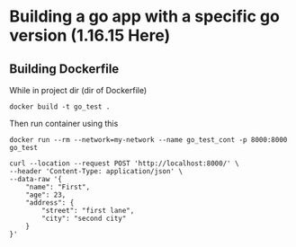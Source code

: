 # Building a go app with a specific go version (1.16.15 Here) 

## Building Dockerfile
While in project dir (dir of Dockerfile)
```
docker build -t go_test .
```
Then run container using this
```
docker run --rm --network=my-network --name go_test_cont -p 8000:8000 go_test
```

```curl
curl --location --request POST 'http://localhost:8000/' \
--header 'Content-Type: application/json' \
--data-raw '{
    "name": "First",
    "age": 23,
    "address": {
        "street": "first lane",
        "city": "second city"
    }
}'
```
